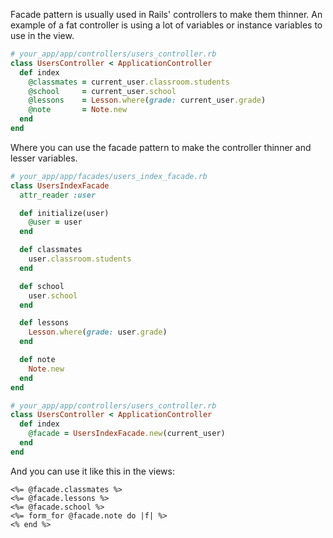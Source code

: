 Facade pattern is usually used in Rails' controllers to make them thinner. An example of a fat controller is using a lot of variables or instance variables to use in the view.

```ruby
# your_app/app/controllers/users_controller.rb
class UsersController < ApplicationController
  def index
    @classmates = current_user.classroom.students
    @school     = current_user.school
    @lessons    = Lesson.where(grade: current_user.grade)
    @note       = Note.new
  end
end
```

Where you can use the facade pattern to make the controller thinner and lesser variables.

```ruby
# your_app/app/facades/users_index_facade.rb
class UsersIndexFacade
  attr_reader :user

  def initialize(user)
    @user = user
  end

  def classmates
    user.classroom.students
  end

  def school
    user.school
  end

  def lessons
    Lesson.where(grade: user.grade)
  end

  def note
    Note.new
  end
end

# your_app/app/controllers/users_controller.rb
class UsersController < ApplicationController
  def index
    @facade = UsersIndexFacade.new(current_user)
  end
end
```

And you can use it like this in the views:

```erb
<%= @facade.classmates %>
<%= @facade.lessons %>
<%= @facade.school %>
<%= form_for @facade.note do |f| %>
<% end %>
```

